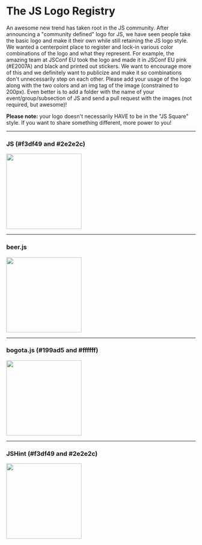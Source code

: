 The JS Logo Registry
====================

An awesome new trend has taken root in the JS community. After announcing a "community defined" logo for JS, we have seen people take the basic logo and make it their own while still retaining the JS logo style. We wanted a centerpoint place to register and lock-in various color combinations of the logo and what they represent. For example, the amazing team at JSConf EU took the logo and made it in JSConf EU pink (#E2007A) and black and printed out stickers. We want to encourage more of this and we definitely want to publicize and make it so combinations don't unnecessarily step on each other. Please add your usage of the logo along with the two colors and an img tag of the image (constrained to 200px). Even better is to add a folder with the name of your event/group/subsection of JS and send a pull request with the images (not required, but awesome)!

**Please note:** your logo doesn't necessarily HAVE to be in the "JS Square" style. If you want to share something different, more power to you!

---
### JS (#f3df49 and #2e2e2c)
<img src='https://raw.github.com/voodootikigod/logo.js/master/js.png' width='200'/>

---
### beer.js
<img src='https://raw.github.com/voodootikigod/logo.js/master/beerjs/beerjs.png' width='200'/>

---
### bogota.js (#199ad5 and #ffffff)
<img src='https://raw.github.com/BogotaJS/logo.js/bog-js/js.png' width='200'/>

---
### JSHint (#f3df49 and #2e2e2c)
<img src='https://raw.github.com/antonkovalyov/logo.js/master/jshint/jshint.png' width='200'/>
